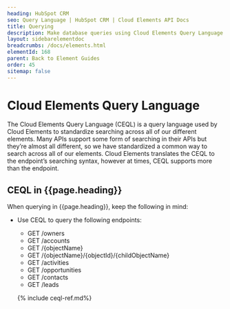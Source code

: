 ```yaml
---
heading: HubSpot CRM
seo: Query Language | HubSpot CRM | Cloud Elements API Docs
title: Querying
description: Make database queries using Cloud Elements Query Language.
layout: sidebarelementdoc
breadcrumbs: /docs/elements.html
elementId: 168
parent: Back to Element Guides
order: 45
sitemap: false
---
```


# Cloud Elements Query Language

The Cloud Elements Query Language (CEQL) is a query language used by Cloud Elements to standardize searching across all of our different elements. Many APIs support some form of searching in their APIs but they’re almost all different, so we have standardized a common way to search across all of our elements. Cloud Elements translates the CEQL to the endpoint’s searching syntax, however at times, CEQL supports more than the endpoint.

## CEQL in {{page.heading}}

When querying in {{page.heading}}, keep the following in mind:

* Use CEQL to query the following endpoints:
  * GET /owners
  * GET /accounts
  * GET /{objectName}
  * GET /{objectName}/{objectId}/{childObjectName}
  * GET /activities
  * GET /opportunities
  * GET /contacts
  * GET /leads

  {% include ceql-ref.md%}

